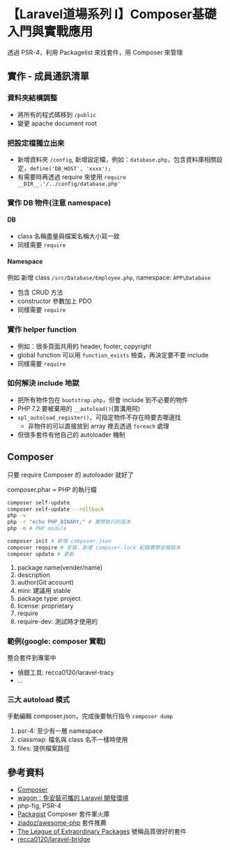 # 【Laravel道場系列 I】Composer基礎入門與實戰應用

透過 PSR-4，利用 Packagelist 來找套件，用 Composer 來管理

## 實作 - 成員通訊清單

### 資料夾結構調整

* 將所有的程式碼移到 `/public`
* 變更 apache document root

### 把設定檔獨立出來

* 新增資料夾 `/config`, 新增設定檔，例如：`database.php`，包含資料庫相關設定，`define('DB_HOST', 'xxxx');`
* 有需要時再透過 require 來使用 `require __DIR__.'/../config/database.php'`

### 實作 DB 物件(注意 namespace)

#### DB

* class 名稱盡量與檔案名稱大小寫一致
* 同樣需要 `require`

#### Namespace

例如 新增 class `/src/Database/Employee.php`, namespace: `APP\Database`

* 包含 CRUD 方法
* constructor 參數加上 PDO
* 同樣需要 `require`

### 實作 helper function

* 例如：很多頁面共用的 header, footer, copyright
* global function 可以用 `function_exists` 檢查，再決定要不要 include
* 同樣需要 `require`

### 如何解決 include 地獄

* 把所有物件包在 `bootstrap.php`，但會 include 到不必要的物件
* PHP 7.2 要被棄用的 `__autoload()`(賣溝用阿)
* `spl_autoload_register()`，可指定物件不存在時要去哪邊找
  * 非物件的可以直接放到 array 裡去透過 `foreach` 處理
* 但很多套件有他自己的 autoloader 機制

## Composer

只要 require Composer 的 autoloader 就好了

composer.phar = PHP 的執行檔

```sh
composer self-update
composer self-update --rollback
php -v
php -r "echo PHP_BINARY;" # 實際執行的版本
php -m # PHP module
```

```sh
composer init # 新增 composer.json
composer require # 安裝，新增 composer.lock 紀錄實際安裝版本
composer update # 更新
```

1. package name(vender/name)
1. description
1. author(Git account)
1. mini: 建議用 stable
1. package type: project
1. license: proprietary
1. require
1. require-dev: 測試時才使用的

### 範例(google: composer 實戰)

整合套件到專案中

* 偵錯工具: recca0120/laravel-tracy
* ...

### 三大 autoload 模式

手動編輯 composer.json，完成後要執行指令 `composer dump`

1. psr-4: 至少有一層 namespace
1. classmap: 檔名與 class 名不一樣時使用
1. files: 提供檔案路徑

## 參考資料

* [Composer](https://getcomposer.org/download/)
* [wagon：免安裝可攜的 Laravel 開發環境](http://www.laravel-dojo.com/opensource/wagon)
* php-fig, PSR-4
* [Packagist](http://ttps://packagist.org/) Composer 套件軍火庫
* [ziadoz/awesome-php](https://github.com/ziadoz/awesome-php) 套件推薦
* [The League of Extraordinary Packages](https://thephpleague.com/) 號稱品質很好的套件
* [recca0120/laravel-bridge](https://github.com/recca0120/laravel-bridge)